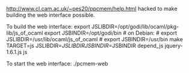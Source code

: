 http://www.cl.cam.ac.uk/~pes20/ppcmem/help.html hacked to make building the web interface possible.

To build the web interface:
	export JSLIBDIR=/opt/godi/lib/ocaml/pkg-lib/js_of_ocaml
	export JSBINDIR=/opt/godi/bin
	# on Debian:
	# export JSLIBDIR=/usr/lib/ocaml/js_of_ocaml
	# export JSBINDIR=/usr/bin
	make TARGET=js JSLIBDIR=$JSLIBDIR JSBINDIR=$JSBINDIR depend_js jquery-1.6.1.js js

To start the web interface:
	./pcmem-web
